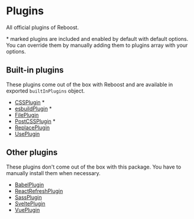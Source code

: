 # Plugins
All official plugins of Reboost.

\* marked plugins are included and enabled by default with default options.
You can override them by manually adding them to plugins array with your options.

## Built-in plugins
These plugins come out of the box with Reboost and
are available in exported `builtInPlugins` object.

- [CSSPlugin](./built-in-plugins/css.md) *
- [esbuildPlugin](./built-in-plugins/esbuild.md) *
- [FilePlugin](./built-in-plugins/file.md)
- [PostCSSPlugin](./built-in-plugins/postcss.md) *
- [ReplacePlugin](./built-in-plugins/replace.md)
- [UsePlugin](./built-in-plugins/use.md)

## Other plugins
These plugins don't come out of the box with this package.
You have to manually install them when necessary.

- [BabelPlugin](../packages/plugin-babel/README.md)
- [ReactRefreshPlugin](../packages/plugin-react-refresh/README.md)
- [SassPlugin](../packages/plugin-sass/README.md)
- [SveltePlugin](../packages/plugin-svelte/README.md)
- [VuePlugin](../packages/plugin-vue/README.md)
